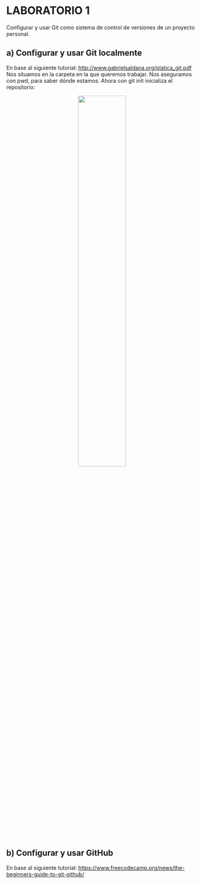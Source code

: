 # LABORATORIO 1
Configurar y usar Git como sistema de control de versiones de un proyecto personal.
## a)	Configurar y usar Git localmente
   En base al siguiente tutorial: http://www.gabrielsaldana.org/platica_git.pdf <br />
   Nos situamos en la carpeta en la que queremos trabajar. Nos aseguramos con pwd, para saber dónde estamos.
   Ahora con git init inicializa el repositorio:
   <p align="center">
      <img width="50%" height="50%" src="data_readme/init.png">
   </p>
   
## b)	Configurar y usar GitHub
   En base al siguiente tutorial: https://www.freecodecamp.org/news/the-beginners-guide-to-git-github/

